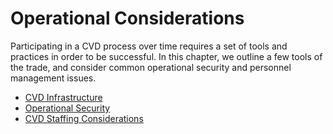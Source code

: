 # Operational Considerations 

Participating in a CVD process over time requires a set of tools and
practices in order to be successful. In this chapter, we outline a few
tools of the trade, and consider common operational security and
personnel management issues.

<div class="grid cards" markdown>

- [CVD Infrastructure](infrastructure)
- [Operational Security](opsec.md)
- [CVD Staffing Considerations](staffing.md)

</div>  



